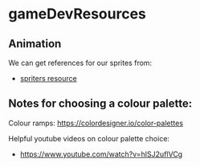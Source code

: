 # gameDevResources


## Animation

We can get references for our sprites from:
- [spriters resource](https://www.spriters-resource.com/)

## Notes for choosing a colour palette:


Colour ramps: https://colordesigner.io/color-palettes


Helpful youtube videos on colour palette choice:
- https://www.youtube.com/watch?v=hISJ2uflVCg